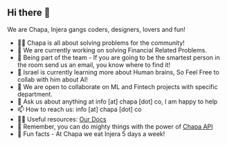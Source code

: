 ## Hi there 👋

We are Chapa, Injera gangs coders, designers, lovers and fun!

- 🙋‍♀️ Chapa is all about solving problems for the community! 
- 🔭 We are currently working on solving Financial Related Problems.
- 🌈 Being part of the team - If you are going to be the smartest person in the room send us an email, you know where to find it!
- 🌱 Israel is currently learning more about Human brains, So Feel Free to collab with him about AI!
- 👯 We are open to collaborate on ML and Fintech projects with specific department.
- 💬 Ask us about anything at info [at] chapa [dot] co, I am happy to help
- 📫 How to reach us: info [at] chapa [dot] co
- 👩‍💻 Useful resources: [Our Docs](https://developer.chapa.co/)
- 🧙 Remember, you can do mighty things with the power of [Chapa API](https://dashboard.chapa.co/)
- 🍿 Fun facts - At Chapa we eat Injera 5 days a week! 
